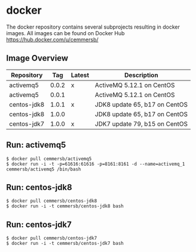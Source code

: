 # docker
The docker repository contains several subprojects resulting in docker images. All images can be found on Docker Hub https://hub.docker.com/u/cemmersb/

## Image Overview
| Repository  |Tag    | Latest | Description                   |
|-------------|-------|--------|-------------------------------|
| activemq5   | 0.0.2 | x      | ActiveMQ 5.12.1 on CentOS     |
| activemq5   | 0.0.1 |        | ActiveMQ 5.12.1 on CentOS     |
| centos-jdk8 | 1.0.1 | x      | JDK8 update 65, b17 on CentOS |
| centos-jdk8 | 1.0.0 |        | JDK8 update 65, b17 on CentOS |
| centos-jdk7 | 1.0.0 | x      | JDK7 update 79, b15 on CentOS |

## Run: activemq5
```
$ docker pull cemmersb/activemq5
$ docker run -i -t -p=61616:61616 -p=8161:8161 -d --name=activemq_1 cemmersb/activemq5 /bin/bash
```

## Run: centos-jdk8
```
$ docker pull cemmersb/centos-jdk8
$ docker run -i -t cemmersb/centos-jdk8 bash
``` 

## Run: centos-jdk7
```
$ docker pull cemmersb/centos-jdk7
$ docker run -i -t cemmersb/centos-jdk7 bash
```
